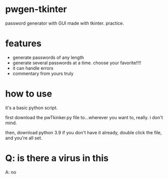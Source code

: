 # pwgen-tkinter
password generator with GUI made with tkinter. practice.

# features
* generate passwords of any length
* generate several passwords at a time. choose your favorite!!!!
* it can handle errors
* commentary from yours truly

# how to use
it's a basic python script. 

first download the pwTkinker.py file to...wherever you want to, really. i don't mind.

then, download python 3.9 if you don't have it already, double click the file, and you're all set.

# Q: is there a virus in this
A: no
